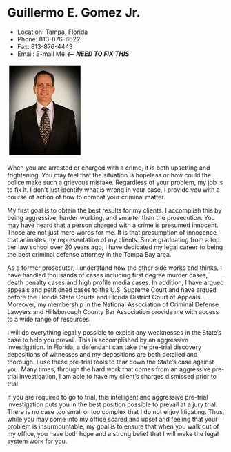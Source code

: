 # Guillermo E. Gomez Jr.

* Location: Tampa, Florida
* Phone: 813-876-6622
* Fax: 813-876-4443
* Email: E-mail Me ***<-- NEED TO FIX THIS***

![Attorney photo](/assets/images/attorney_guillermo_gomez.jpg)

When you are arrested or charged with a crime, it is both upsetting and frightening.  You may feel that the situation is hopeless or how could the police make such a grievous mistake. Regardless of your problem, my job is to fix it.  I don’t just identify what is wrong in your case, I provide you with a course of action of how to combat your criminal matter.

My first goal is to obtain the best results for my clients. I accomplish this by being aggressive, harder working, and smarter than the prosecution. You may have heard that a person charged with a crime is presumed innocent.  Those are not just mere words for me.  It is that presumption of innocence that animates my representation of my clients. Since graduating from a top tier law school over 20 years ago, I have dedicated my legal career to being the best criminal defense attorney in the Tampa Bay area.

As a former prosecutor, I understand how the other side works and thinks. I have handled thousands of cases including first degree murder cases, death penalty cases and high profile media cases.  In addition, I have argued appeals and petitioned cases to the U.S. Supreme Court and have argued before the Florida State Courts and Florida District Court of Appeals.  Moreover, my membership in the National Association of Criminal Defense Lawyers and Hillsborough County Bar Association provide me with access to a wide range of resources.

I will do everything legally possible to exploit any weaknesses in the State’s case to help you prevail.  This is accomplished by an aggressive investigation.  In Florida, a defendant can take the pre-trial discovery depositions of witnesses and my depositions are both detailed and thorough.   I use these pre-trial tools to tear down the State’s case against you. Many times, through the hard work that comes from an aggressive pre-trial investigation, I am able to have my client’s charges dismissed prior to trial.

If you are required to go to trial, this intelligent and aggressive pre-trial investigation puts you in the best position possible to prevail at a jury trial.  There is no case too small or too complex that I do not enjoy litigating. Thus, while you may come into my office scared and upset and feeling that your problem is insurmountable, my goal is to ensure that when you walk out of my office, you have both hope and a strong belief that I will make the legal system work for you.